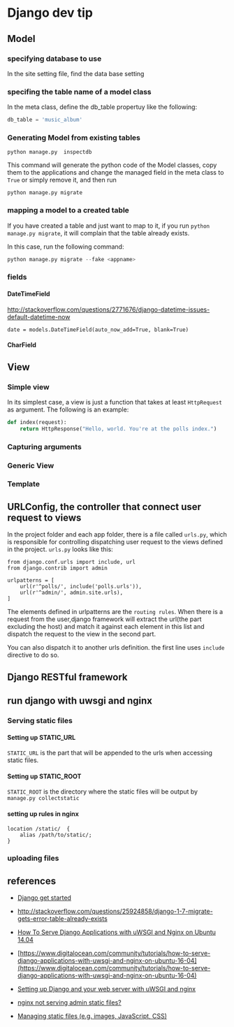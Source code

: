# Django dev tip

## Model

### specifying database to use

In the site setting file, find the data base setting

### specifing the table name of a model class

In the meta class, define the db_table propertuy like the following:

```python
db_table = 'music_album'
```

### Generating Model from existing tables

```
python manage.py  inspectdb
```

This command will generate the python code of the
Model classes, copy them to the applications and
change the managed field in the meta class to `True`
or simply remove it, and then run

```
python manage.py migrate
```

### mapping a model to a created table

If you have created a table and just want to map to it,
if you run `python manage.py migrate`, it will complain
that the table already exists.

In this case, run the following command:

```python
python manage.py migrate --fake <appname>
```

### fields

#### DateTimeField

http://stackoverflow.com/questions/2771676/django-datetime-issues-default-datetime-now

```
date = models.DateTimeField(auto_now_add=True, blank=True)
```

#### CharField

## View

### Simple view

In its simplest case, a view is just a function that takes at least `HttpRequest`
as argument. The following is an example:

```python
def index(request):
    return HttpResponse("Hello, world. You're at the polls index.")
```

### Capturing  arguments

### Generic View

### Template


## URLConfig, the controller that connect user request to views

In the project folder and each app folder, there is a file called
`urls.py`, which is responsible for controlling dispatching user request
to the views defined in the project. `urls.py` looks like this:

```
from django.conf.urls import include, url
from django.contrib import admin

urlpatterns = [
    url(r'^polls/', include('polls.urls')),
    url(r'^admin/', admin.site.urls),
]

```

The elements defined in urlpatterns are the `routing rules`.
When there is a request from the user,django framework will
extract the url(the part excluding the host) and match it against
each element in this list and dispatch the request to the view in the
second part.

You can also dispatch it to another urls definition. the first line
uses `include` directive to do so.

## Django RESTful framework


## run django with uwsgi and nginx

### Serving static files

#### Setting up STATIC_URL

`STATIC_URL` is the part that will be appended to the urls when accessing static files.

#### Setting up STATIC_ROOT

`STATIC_ROOT` is the directory where the static files will be output by `manage.py collectstatic`

#### setting up rules in nginx

    location /static/  {
        alias /path/to/static/;
    }

### uploading files

## references
* [Django get started](https://docs.djangoproject.com/en/1.10/intro/)
* http://stackoverflow.com/questions/25924858/django-1-7-migrate-gets-error-table-already-exists
* [How To Serve Django Applications with uWSGI and Nginx on Ubuntu 14.04](https://www.digitalocean.com/community/tutorials/how-to-serve-django-applications-with-uwsgi-and-nginx-on-ubuntu-14-04)
* [https://www.digitalocean.com/community/tutorials/how-to-serve-django-applications-with-uwsgi-and-nginx-on-ubuntu-16-04](https://www.digitalocean.com/community/tutorials/how-to-serve-django-applications-with-uwsgi-and-nginx-on-ubuntu-16-04)
* [Setting up Django and your web server with uWSGI and nginx](http://uwsgi-docs.readthedocs.io/en/latest/tutorials/Django_and_nginx.html)

* [nginx not serving admin static files?](http://serverfault.com/questions/403264/nginx-not-serving-admin-static-files)

* [Managing static files (e.g. images, JavaScript, CSS)](https://docs.djangoproject.com/en/dev/howto/static-files/#deploying-static-files-in-a-nutshell)
